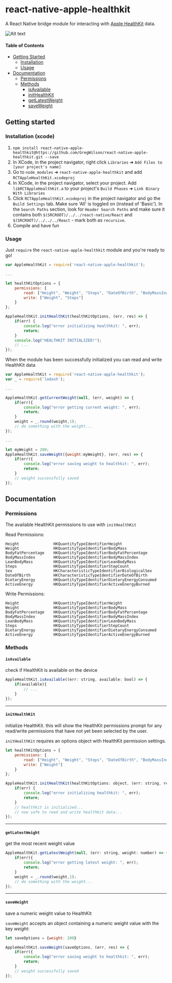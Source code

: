 # react-native-apple-healthkit
A React Native bridge module for interacting with [Apple HealthKit] data. 

![Alt text](https://devimages.apple.com.edgekey.net/assets/elements/icons/healthkit/healthkit-64x64.png "Apple HealthKit")

#### Table of Contents
  * [Getting Started](#getting-started)
    * [Installation](#installation-xcode)
    * [Usage](#usage)
  * [Documentation](#documentation)
    * [Permissions](#permissions)
    * [Methods](#methods)
      * [isAvailable](#isavailable)
      * [initHealthKit](#inithealthkit)
      * [getLatestWeight](#getlatestweight)
      * [saveWeight](#saveweight)

## Getting started

###  Installation (xcode)

1. `npm install react-native-apple-healthkit@https://github.com/GregWilson/react-native-apple-healthkit.git --save`
2. In XCode, in the project navigator, right click `Libraries` ➜ `Add Files to [your project's name]`
3. Go to `node_modules` ➜ `react-native-apple-healthkit` and add `RCTAppleHealthKit.xcodeproj`
4. In XCode, in the project navigator, select your project. Add `libRCTAppleHealthKit.a` to your project's `Build Phases` ➜ `Link Binary With Libraries`
5. Click `RCTAppleHealthKit.xcodeproj` in the project navigator and go the `Build Settings` tab. Make sure 'All' is toggled on (instead of 'Basic'). In the `Search Paths` section, look for `Header Search Paths` and make sure it contains both `$(SRCROOT)/../../react-native/React` and `$(SRCROOT)/../../../React` - mark both as `recursive`.
5. Compile and have fun

### Usage

Just `require` the `react-native-apple-healthkit` module and you're ready to go!
```javascript
var AppleHealthKit = require('react-native-apple-healthkit');

...

let healthKitOptions = {
    permissions: {
        read: ["Height", "Weight", "Steps", "DateOfBirth", "BodyMassIndex"],
        write: ["Weight", "Steps"]
    }
};

AppleHealthKit.initHealthKit(healthKitOptions, (err, res) => {
    if(err) {
        console.log("error initializing healthkit: ", err);
        return;
    }
    console.log("HEALTHKIT INITIALIZED!");
    // ...
});


```

When the module has been successfully initialized you can read and write HealthKit data

```javascript
var AppleHealthKit = require('react-native-apple-healthkit');
var _ = require('lodash');

...

AppleHealthKit.getCurrentWeight(null, (err, weight) => {
    if(err){
        console.log("error getting current weight: ", err);
        return;
    }
    weight = _.round(weight,1);
    // do something with the weight...
});

...

let myWeight = 200;
AppleHealthKit.saveWeight({weight:myWeight}, (err, res) => {
    if(err){
        console.log("error saving weight to healthkit: ", err);
        return;
    }
    // weight successfully saved
});


```



## Documentation

### Permissions

The available HealthKit permissions to use with `initHealthKit` 

Read Permissions:

    Height               HKQuantityTypeIdentifierHeight
    Weight               HKQuantityTypeIdentifierBodyMass
    BodyFatPercentage    HKQuantityTypeIdentifierBodyFatPercentage
    BodyMassIndex        HKQuantityTypeIdentifierBodyMassIndex
    LeanBodyMass         HKQuantityTypeIdentifierLeanBodyMass
    Steps                HKQuantityTypeIdentifierStepCount
    Sex                  HKCharacteristicTypeIdentifierBiologicalSex
    DateOfBirth          HKCharacteristicTypeIdentifierDateOfBirth
    DietaryEnergy        HKQuantityTypeIdentifierDietaryEnergyConsumed
    ActiveEnergy         HKQuantityTypeIdentifierActiveEnergyBurned
    
Write Permissions:

    Height               HKQuantityTypeIdentifierHeight
    Weight               HKQuantityTypeIdentifierBodyMass
    BodyFatPercentage    HKQuantityTypeIdentifierBodyFatPercentage
    BodyMassIndex        HKQuantityTypeIdentifierBodyMassIndex
    LeanBodyMass         HKQuantityTypeIdentifierLeanBodyMass
    Steps                HKQuantityTypeIdentifierStepCount
    DietaryEnergy        HKQuantityTypeIdentifierDietaryEnergyConsumed
    ActiveEnergy         HKQuantityTypeIdentifierActiveEnergyBurned
        
### Methods

#### **`isAvailable`** 
check if HealthKit is available on the device
```javascript
AppleHealthKit.isAvailable((err: string, available: bool) => {
    if(available){
        // ...
    }
});
```
___

#### **`initHealthKit`** 
initialize HealthKit. this will show the HealthKit permissions prompt for any read/write permissions that have not yet been selected by the user.

`initHealthKit` requires an options object with HealthKit permission settings.
```javascript
let healthKitOptions = {
    permissions: {
        read: ["Height", "Weight", "Steps", "DateOfBirth", "BodyMassIndex"],
        write: ["Weight"]
    }
};
```

```javascript
AppleHealthKit.initHealthKit(healthKitOptions: object, (err: string, res: object) => {
    if(err) {
        console.log("error initializing healthkit: ", err);
        return;
    }
    // healthkit is initialized...
    // now safe to read and write healthkit data...
});
```

___

#### **`getLatestWeight`**
get the most recent weight value
```javascript
AppleHealthKit.getLatestWeight(null, (err: string, weight: number) => {
    if(err){
        console.log("error getting latest weight: ", err);
        return;
    }
    weight = _.round(weight,1);
    // do something with the weight...
});
```

___

#### **`saveWeight`**
save a numeric weight value to HealthKit

`saveWeight` accepts an object containing a numeric weight value with the key *weight*:
```javascript
let saveOptions = {weight: 200}
```
```javascript
AppleHealthKit.saveWeight(saveOptions, (err, res) => {
    if(err){
        console.log("error saving weight to healthkit: ", err);
        return;
    }
    // weight successfully saved
});
```

[Apple HealthKit]: https://developer.apple.com/healthkit/
